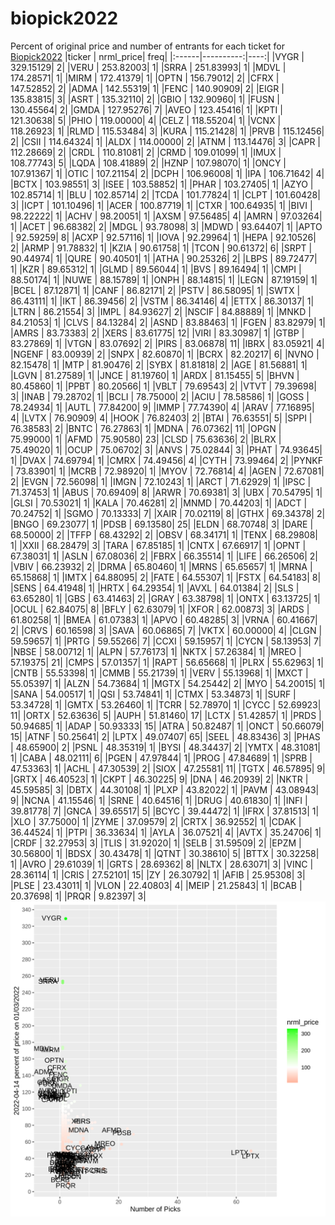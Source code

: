 # biopick2022
Percent of original price and number of entrants for each ticket for [Biopick2022](https://twitter.com/hashtag/Biopick2022)
|ticker | nrml_price| freq|
|:------|----------:|----:|
|VYGR   |  329.15129|    2|
|VERU   |  253.82003|    1|
|SRRA   |  251.83993|    1|
|MDVL   |  174.28571|    1|
|MIRM   |  172.41379|    1|
|OPTN   |  156.79012|    2|
|CFRX   |  147.52852|    2|
|ADMA   |  142.55319|    1|
|FENC   |  140.90909|    2|
|EIGR   |  135.83815|    3|
|ASRT   |  135.32110|    2|
|GBIO   |  132.90960|    1|
|FUSN   |  130.45564|    2|
|GMDA   |  127.95276|    7|
|AVEO   |  123.45416|    1|
|KPTI   |  121.30638|    5|
|PHIO   |  119.00000|    4|
|CELZ   |  118.55204|    1|
|VCNX   |  118.26923|    1|
|RLMD   |  115.53484|    3|
|KURA   |  115.21428|    1|
|PRVB   |  115.12456|    2|
|CSII   |  114.64324|    1|
|ALDX   |  114.00000|    2|
|ATNM   |  113.14476|    3|
|CAPR   |  112.28669|    2|
|CRDL   |  110.81081|    2|
|CRMD   |  109.01099|    1|
|IMUX   |  108.77743|    5|
|LQDA   |  108.41889|    2|
|HZNP   |  107.98070|    1|
|ONCY   |  107.91367|    1|
|OTIC   |  107.21154|    2|
|DCPH   |  106.96008|    1|
|IPA    |  106.71642|    4|
|BCTX   |  103.98551|    3|
|ISEE   |  103.58852|    1|
|PHAR   |  103.27405|    1|
|AZYO   |  102.85714|    1|
|BLU    |  102.85714|    2|
|TCDA   |  101.77824|    1|
|CLPT   |  101.60428|    3|
|ICPT   |  101.10496|    1|
|ACER   |  100.87719|    1|
|CTXR   |  100.64935|    1|
|BIVI   |   98.22222|    1|
|ACHV   |   98.20051|    1|
|AXSM   |   97.56485|    4|
|AMRN   |   97.03264|    1|
|ACET   |   96.68382|    2|
|MDGL   |   93.78098|    3|
|MDWD   |   93.64407|    1|
|APTO   |   92.59259|    8|
|ACXP   |   92.57116|    1|
|IOVA   |   92.29964|    1|
|HEPA   |   92.10526|    2|
|ARMP   |   91.78832|    1|
|KZIA   |   90.61758|    1|
|TCON   |   90.61372|    6|
|SRPT   |   90.44974|    1|
|QURE   |   90.40501|    1|
|ATHA   |   90.25326|    2|
|LBPS   |   89.72477|    1|
|KZR    |   89.65312|    1|
|GLMD   |   89.56044|    1|
|BVS    |   89.16494|    1|
|CMPI   |   88.50174|    1|
|NUWE   |   88.15789|    1|
|ONPH   |   88.14815|    1|
|LEGN   |   87.19159|    1|
|BCEL   |   87.12871|    1|
|CANF   |   86.82171|    2|
|PSTV   |   86.58095|    1|
|SWTX   |   86.43111|    1|
|IKT    |   86.39456|    2|
|VSTM   |   86.34146|    4|
|ETTX   |   86.30137|    1|
|LTRN   |   86.21554|    3|
|IMPL   |   84.93627|    2|
|NSCIF  |   84.88889|    1|
|MNKD   |   84.21053|    1|
|CLVS   |   84.13284|    2|
|ASND   |   83.88463|    1|
|FGEN   |   83.82979|    1|
|AMRS   |   83.73383|    2|
|XERS   |   83.61775|   12|
|VIRI   |   83.30987|    1|
|GTBP   |   83.27869|    1|
|VTGN   |   83.07692|    2|
|PIRS   |   83.06878|   11|
|IBRX   |   83.05921|    4|
|NGENF  |   83.00939|    2|
|SNPX   |   82.60870|    1|
|BCRX   |   82.20217|    6|
|NVNO   |   82.15478|    1|
|MTP    |   81.90476|    2|
|SYBX   |   81.81818|    2|
|AGE    |   81.56881|    1|
|LGVN   |   81.27589|    1|
|JNCE   |   81.19760|    1|
|ARDX   |   81.15455|    5|
|BHVN   |   80.45860|    1|
|PPBT   |   80.20566|    1|
|VBLT   |   79.69543|    2|
|VTVT   |   79.39698|    3|
|INAB   |   79.28702|    1|
|BCLI   |   78.75000|    2|
|ACIU   |   78.58586|    1|
|GOSS   |   78.24934|    1|
|AUTL   |   77.84200|    9|
|IMMP   |   77.74390|    4|
|ARAV   |   77.16895|    4|
|LVTX   |   76.90909|    4|
|HOOK   |   76.82403|    2|
|BTAI   |   76.63551|    5|
|SPPI   |   76.38583|    2|
|BNTC   |   76.27863|    1|
|MDNA   |   76.07362|   11|
|OPGN   |   75.99000|    1|
|AFMD   |   75.90580|   23|
|CLSD   |   75.63636|    2|
|BLRX   |   75.49020|    1|
|OCUP   |   75.06702|    3|
|ANVS   |   75.02844|    3|
|PHAT   |   74.93645|    1|
|DVAX   |   74.69794|    1|
|CMRX   |   74.49456|    4|
|CYTH   |   73.99464|    2|
|PYNKF  |   73.83901|    1|
|MCRB   |   72.98920|    1|
|MYOV   |   72.76814|    4|
|AGEN   |   72.67081|    2|
|EVGN   |   72.56098|    1|
|IMGN   |   72.10243|    1|
|ARCT   |   71.62929|    1|
|IPSC   |   71.37453|    1|
|ABUS   |   70.69409|    8|
|ARWR   |   70.69381|    3|
|UBX    |   70.54795|    1|
|GLSI   |   70.53021|    1|
|KALA   |   70.46281|    2|
|MNMD   |   70.44203|    1|
|ADCT   |   70.24752|    1|
|SGMO   |   70.13333|    7|
|XAIR   |   70.02119|    8|
|GTHX   |   69.34378|    2|
|BNGO   |   69.23077|    1|
|PDSB   |   69.13580|   25|
|ELDN   |   68.70748|    3|
|DARE   |   68.50000|    2|
|TFFP   |   68.43292|    2|
|OBSV   |   68.34171|    1|
|TENX   |   68.29808|    1|
|XXII   |   68.28479|    3|
|TARA   |   67.85185|    1|
|CNTX   |   67.66917|    1|
|OPNT   |   67.38031|    1|
|ASLN   |   67.08036|    2|
|FBRX   |   66.35514|    1|
|LIFE   |   66.26506|    2|
|VBIV   |   66.23932|    2|
|DRMA   |   65.80460|    1|
|MRNS   |   65.65657|    1|
|MRNA   |   65.15868|    1|
|IMTX   |   64.88095|    2|
|FATE   |   64.55307|    1|
|FSTX   |   64.54183|    8|
|SENS   |   64.41948|    1|
|HRTX   |   64.29354|    1|
|AVXL   |   64.01384|    2|
|SLS    |   63.65280|    1|
|GBS    |   63.41463|    2|
|GRAY   |   63.38798|    1|
|ONTX   |   63.13725|    1|
|OCUL   |   62.84075|    8|
|BFLY   |   62.63079|    1|
|XFOR   |   62.00873|    3|
|ARDS   |   61.80258|    1|
|BMEA   |   61.07383|    1|
|APVO   |   60.48285|    3|
|VRNA   |   60.41667|    2|
|CRVS   |   60.16598|    3|
|SAVA   |   60.06865|    7|
|VKTX   |   60.00000|    4|
|CLGN   |   59.59657|    1|
|PRTG   |   59.55266|    7|
|CCXI   |   59.15957|    1|
|CYCN   |   58.13953|    7|
|NBSE   |   58.00712|    1|
|ALPN   |   57.76173|    1|
|NKTX   |   57.26384|    1|
|MREO   |   57.19375|   21|
|CMPS   |   57.01357|    1|
|RAPT   |   56.65668|    1|
|PLRX   |   55.62963|    1|
|CNTB   |   55.53398|    1|
|CMMB   |   55.21739|    1|
|VERV   |   55.13968|    1|
|MXCT   |   55.05397|    1|
|ALZN   |   54.73684|    1|
|MGTX   |   54.25442|    2|
|MYO    |   54.20015|    1|
|SANA   |   54.00517|    1|
|QSI    |   53.74841|    1|
|CTMX   |   53.34873|    1|
|SURF   |   53.34728|    1|
|GMTX   |   53.26460|    1|
|TCRR   |   52.78970|    1|
|CYCC   |   52.69923|   11|
|ORTX   |   52.63636|    5|
|AUPH   |   51.81460|   17|
|LCTX   |   51.42857|    1|
|PRDS   |   50.94685|    1|
|ADAP   |   50.93333|   15|
|ATRA   |   50.82487|    1|
|ONCT   |   50.66079|   15|
|ATNF   |   50.25641|    2|
|LPTX   |   49.07407|   65|
|SEEL   |   48.83436|    3|
|PHAS   |   48.65900|    2|
|PSNL   |   48.35319|    1|
|BYSI   |   48.34437|    2|
|YMTX   |   48.31081|    1|
|CABA   |   48.02111|    6|
|PGEN   |   47.97844|    1|
|PROG   |   47.84689|    1|
|SPRB   |   47.53363|    1|
|ACHL   |   47.30539|    2|
|SIOX   |   47.25581|   11|
|TGTX   |   46.57895|    9|
|GRTX   |   46.40523|    1|
|CKPT   |   46.30225|    9|
|DNA    |   46.20939|    2|
|NKTR   |   45.59585|    3|
|DBTX   |   44.30108|    1|
|PLXP   |   43.82022|    1|
|PAVM   |   43.08943|    9|
|NCNA   |   41.15546|    1|
|SRNE   |   40.64516|    1|
|DRUG   |   40.61830|    1|
|INFI   |   39.81778|    7|
|GNCA   |   39.65517|    5|
|BCYC   |   39.44472|    1|
|IFRX   |   37.81513|    1|
|XLO    |   37.75000|    1|
|ZYME   |   37.09579|    2|
|CRTX   |   36.92552|    1|
|CDAK   |   36.44524|    1|
|PTPI   |   36.33634|    1|
|AYLA   |   36.07521|    4|
|AVTX   |   35.24706|    1|
|CRDF   |   32.27953|    3|
|TLIS   |   31.92020|    1|
|SELB   |   31.59509|    2|
|EPZM   |   30.56800|    1|
|BDSX   |   30.43478|    1|
|QTNT   |   30.38610|    5|
|BTTX   |   30.32258|    1|
|AVRO   |   29.61039|    1|
|GRTS   |   28.69362|    8|
|NLTX   |   28.63071|    3|
|VINC   |   28.36114|    1|
|CRIS   |   27.52101|   15|
|ZY     |   26.30792|    1|
|AFIB   |   25.95308|    3|
|PLSE   |   23.43011|    1|
|VLON   |   22.40803|    4|
|MEIP   |   21.25843|    1|
|BCAB   |   20.37698|    1|
|PRQR   |    9.82397|    3|
![retvspicks](biopicks.png?raw=true)
